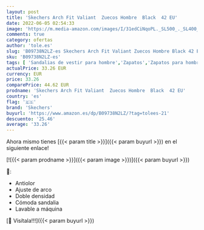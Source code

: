 ```yaml
---
layout: post
title: 'Skechers Arch Fit Valiant  Zuecos Hombre  Black  42 EU'
date: 2022-06-05 02:54:33
image: 'https://m.media-amazon.com/images/I/31edCiNqoPL._SL500_._SL400_.jpg'
comments: true
category: ofertas
author: 'tole.es'
slug: 'B09738N2LZ-es Skechers Arch Fit Valiant Zuecos Hombre Black 42 EU'
sku: 'B09738N2LZ-es'
tags: [ 'Sandalias de vestir para hombre','Zapatos','Zapatos para hombre','Zapatos y complementos','skechers','zuecos','🇪🇸', ]
actualPrice: 33.26 EUR
currency: EUR
price: 33.26
comparePrice: 44.62 EUR
prodname: 'Skechers Arch Fit Valiant  Zuecos Hombre  Black  42 EU'
country: 'es'
flag: '🇪🇸'
brand: 'Skechers'
buyurl: 'https://www.amazon.es/dp/B09738N2LZ/?tag=tolees-21'
descuento: '25.46'
average: '33.26'
---
```


Ahora mismo tienes [{{< param title >}}]({{< param buyurl >}}) en el siguiente enlace!

[![{{< param prodname >}}]({{< param image >}})]({{< param buyurl >}})

🔎:

- Antiolor
- Ajuste de arco
- Doble densidad
- Cómoda sandalia
- Lavable a máquina

[🛒 Visítala!!!]({{< param buyurl >}})
